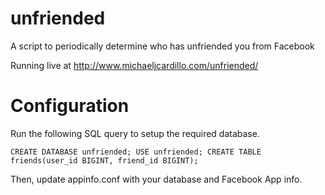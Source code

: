 unfriended
======

A script to periodically determine who has unfriended you from Facebook

Running live at http://www.michaeljcardillo.com/unfriended/

Configuration
======

Run the following SQL query to setup the required database.

`CREATE DATABASE unfriended; USE unfriended; CREATE TABLE friends(user_id BIGINT, friend_id BIGINT);`

Then, update appinfo.conf with your database and Facebook App info.
